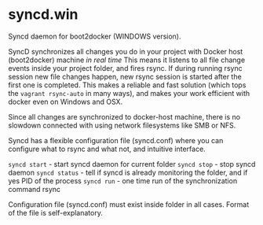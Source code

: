 # syncd.win
Syncd daemon for boot2docker (WINDOWS version).

SyncD synchronizes all changes you do in your project with Docker host (boot2docker) machine *in real time*
This means it listens to all file change events inside your project folder, and fires rsync. If during
running rsync session new file changes happen, new rsync session is started after the first one is completed.
This makes a reliable and fast solution (which tops the `vagrant rsync-auto` in many ways), and makes your work
efficient with docker even on Windows and OSX.

Since all changes are synchronized to docker-host machine, there is no slowdown connected with using network
filesystems like SMB or NFS.

Syncd has a flexible configuration file (syncd.conf) where you can configure what to rsync and what not,
and intuitive interface.

`syncd start`  - start syncd daemon for current folder
`syncd stop`   - stop syncd daemon
`syncd status` - tell if syncd is already monitoring the folder, and if yes PID of the process
`syncd run`    - one time run of the synchronization command rsync

Configuration file (syncd.conf) must exist inside folder in all cases.
Format of the file is self-explanatory.

